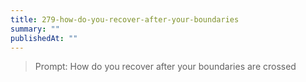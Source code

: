 ```yaml
---
title: 279-how-do-you-recover-after-your-boundaries
summary: ""
publishedAt: ""
---
```


> Prompt: How do you recover after your boundaries are crossed

